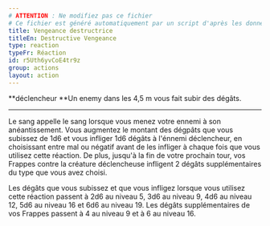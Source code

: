 ```yaml
---
# ATTENTION : Ne modifiez pas ce fichier
# Ce fichier est généré automatiquement par un script d'après les données du module Foundry VTT officiel et de sa traduction
title: Vengeance destructrice
titleEn: Destructive Vengeance
type: reaction
typeFr: Réaction
id: r5Uth6yvCoE4tr9z
group: actions
layout: action
---
```

**déclencheur **Un enemy dans les 4,5 m vous fait subir des dégâts.

----

Le sang appelle le sang lorsque vous menez votre ennemi à son anéantissement. Vous augmentez le montant des dégpâts que vous subissez de <a class="inline-roll roll" title="1d6" data-mode="roll" data-flavor="" data-formula="1d6">1d6</a> et vous infliger <a class="inline-roll roll" title="1d6" data-mode="roll" data-flavor="" data-formula="1d6">1d6</a> dégâts à l'énnemi déclencheur, en choisissant entre mal ou négatif avant de les infliger à chaque fois que vous utilisez cette réaction. De plus, jusqu'à la fin de votre prochain tour, vos <a class="entity-link" draggable="true" data-pack="pf2e.actionspf2e" data-id="VjxZFuUXrCU94MWR">Frappes</a> contre la créature déclencheuse infligent 2 dégâts supplémentaires du type que vous avez choisi.

Les dégâts que vous subissez et que vous infligez lorsque vous utilisez cette réaction passent à <a class="inline-roll roll" title="2d6" data-mode="roll" data-flavor="" data-formula="2d6"> 2d6</a> au niveau 5, <a class="inline-roll roll" title="3d6" data-mode="roll" data-flavor="" data-formula="3d6"> 3d6</a> au niveau 9, <a class="inline-roll roll" title="4d6" data-mode="roll" data-flavor="" data-formula="4d6"> 4d6</a> au niveau 12, <a class="inline-roll roll" title="5d6" data-mode="roll" data-flavor="" data-formula="5d6"> 5d6</a> au niveau 16 et <a class="inline-roll roll" title="6d6" data-mode="roll" data-flavor="" data-formula="6d6"> 6d6</a> au niveau 19. Les dégâts supplémentaires de vos Frappes passent à <a class="inline-roll roll" title="4" data-mode="roll" data-flavor="" data-formula="4"> 4</a> au niveau 9 et à <a class="inline-roll roll" title="6" data-mode="roll" data-flavor="" data-formula="6"> 6</a> au niveau 16.


